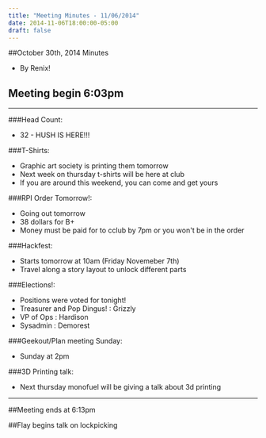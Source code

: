 ```yaml
---
title: "Meeting Minutes - 11/06/2014"
date: 2014-11-06T18:00:00-05:00
draft: false
---
```


##October 30th, 2014 Minutes
* By Renix!

## Meeting begin 6:03pm

 - - -

###Head Count:
* 32 - HUSH IS HERE!!!

###T-Shirts:
* Graphic art society is printing them tomorrow
* Next week on thursday t-shirts will be here at club
* If you are around this weekend, you can come and get yours

###RPI Order Tomorrow!:
* Going out tomorrow
* 38 dollars for B+
* Money must be paid for to cclub by 7pm or you won't be in the order

###Hackfest:
* Starts tomorrow at 10am (Friday Novemeber 7th)
* Travel along a story layout to unlock different parts

###Elections!:
* Positions were voted for tonight!
* Treasurer and Pop Dingus! : Grizzly
* VP of Ops : Hardison
* Sysadmin : Demorest

###Geekout/Plan meeting Sunday:
* Sunday at 2pm

###3D Printing talk:
* Next thursday monofuel will be giving a talk about 3d printing 

- - - 

##Meeting ends at 6:13pm

##Flay begins talk on lockpicking
